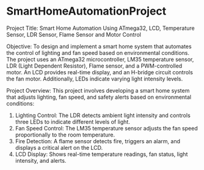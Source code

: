 # SmartHomeAutomationProject
Project Title:
Smart Home Automation Using ATmega32, LCD, Temperature Sensor, LDR Sensor, Flame Sensor
and Motor Control

Objective:
To design and implement a smart home system that automates the control of lighting and fan
speed based on environmental conditions. The project uses an ATmega32 microcontroller, LM35
temperature sensor, LDR (Light Dependent Resistor), Flame sensor, and a PWM-controlled
motor. An LCD provides real-time display, and an H-bridge circuit controls the fan motor.
Additionally, LEDs indicate varying light intensity levels.

Project Overview:
This project involves developing a smart home system that adjusts lighting, fan speed, and safety
alerts based on environmental conditions:
1. Lighting Control: The LDR detects ambient light intensity and controls three LEDs to
indicate different levels of light.
2. Fan Speed Control: The LM35 temperature sensor adjusts the fan speed proportionally to
the room temperature.
3. Fire Detection: A flame sensor detects fire, triggers an alarm, and displays a critical alert
on the LCD.
4. LCD Display: Shows real-time temperature readings, fan status, light intensity, and alerts.

